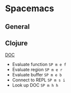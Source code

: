 # Spacemacs

## General

## Clojure

[DOC](https://github.com/syl20bnr/spacemacs/tree/master/layers/%2Blang/clojure#key-bindings)

* Evaluate function   `SP m e f`
* Evaluate region     `SP m e r`
* Evaluate buffer     `SP m e b`
* Connect to REPL     `SP m s i`
* Look up DOC         `SP m h h`
